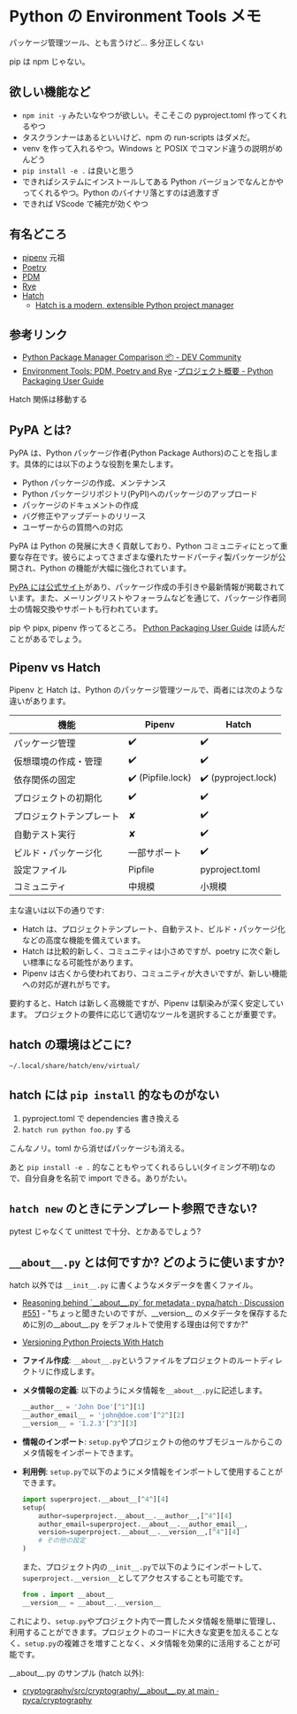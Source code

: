 # Python の Environment Tools メモ

パッケージ管理ツール、とも言うけど... 多分正しくない

pip は npm じゃない。

## 欲しい機能など

- `npm init -y` みたいなやつが欲しい。そこそこの pyproject.toml 作ってくれるやつ
- タスクランナーはあるといいけど、npm の run-scripts はダメだ。
- venv を作って入れるやつ。Windows と POSIX でコマンド違うの説明がめんどう
- `pip install -e .` は良いと思う
- できればシステムにインストールしてある Python バージョンでなんとかやってくれるやつ。Python のバイナリ落とすのは過激すぎ
- できれば VScode で補完が効くやつ

## 有名どころ

- [pipenv](https://pipenv.pypa.io/) 元祖
- [Poetry](https://python-poetry.org/)
- [PDM](https://pdm-project.org/latest/)
- [Rye](https://rye-up.com/)
- [Hatch](https://hatch.pypa.io/latest/)
  - [Hatch is a modern, extensible Python project manager](https://zenn.dev/mnagaa/articles/3a02ebc0431f36)

## 参考リンク

- [Python Package Manager Comparison 📦 - DEV Community](https://dev.to/adamghill/python-package-manager-comparison-1g98)
- [Environment Tools: PDM, Poetry and Rye](https://www.playfulpython.com/environment-tools-pdm-poetry-rye/) -[プロジェクト概要 - Python Packaging User Guide](https://packaging.python.org/ja/latest/key_projects/)

Hatch 関係は移動する

## PyPA とは?

PyPA は、Python パッケージ作者(Python Package Authors)のことを指します。具体的には以下のような役割を果たします。

- Python パッケージの作成、メンテナンス
- Python パッケージリポジトリ(PyPI)へのパッケージのアップロード
- パッケージのドキュメントの作成
- バグ修正やアップデートのリリース
- ユーザーからの質問への対応

PyPA は Python の発展に大きく貢献しており、Python コミュニティにとって重要な存在です。彼らによってさまざまな優れたサードパーティ製パッケージが公開され、Python の機能が大幅に強化されています。

[PyPA には公式サイト](https://www.pypa.io/)があり、パッケージ作成の手引きや最新情報が掲載されています。また、メーリングリストやフォーラムなどを通じて、パッケージ作者同士の情報交換やサポートも行われています。

pip や pipx, pipenv 作ってるところ。
[Python Packaging User Guide](https://packaging.python.org/ja/latest/) は読んだことがあるでしょう。

## Pipenv vs Hatch

Pipenv と Hatch は、Python のパッケージ管理ツールで、両者には次のような違いがあります。

| 機能                     | Pipenv            | Hatch               |
| ------------------------ | ----------------- | ------------------- |
| パッケージ管理           | ✔️                | ✔️                  |
| 仮想環境の作成・管理     | ✔️                | ✔️                  |
| 依存関係の固定           | ✔️ (Pipfile.lock) | ✔️ (pyproject.lock) |
| プロジェクトの初期化     | ✔️                | ✔️                  |
| プロジェクトテンプレート | ✘                 | ✔️                  |
| 自動テスト実行           | ✘                 | ✔️                  |
| ビルド・パッケージ化     | 一部サポート      | ✔️                  |
| 設定ファイル             | Pipfile           | pyproject.toml      |
| コミュニティ             | 中規模            | 小規模              |

主な違いは以下の通りです:

- Hatch は、プロジェクトテンプレート、自動テスト、ビルド・パッケージ化などの高度な機能を備えています。
- Hatch は比較的新しく、コミュニティは小さめですが、poetry に次ぐ新しい標準になる可能性があります。
- Pipenv は古くから使われており、コミュニティが大きいですが、新しい機能への対応が遅れがちです。

要約すると、Hatch は新しく高機能ですが、Pipenv は馴染みが深く安定しています。
プロジェクトの要件に応じて適切なツールを選択することが重要です。

## hatch の環境はどこに?

`~/.local/share/hatch/env/virtual/`

## hatch には `pip install` 的なものがない

1. pyproject.toml で dependencies 書き換える
2. `hatch run python foo.py` する

こんなノリ。toml から消せばパッケージも消える。

あと `pip install -e .` 的なこともやってくれるらしい(タイミング不明)なので、自分自身を名前で import できる。ありがたい。

## `hatch new` のときにテンプレート参照できない?

pytest じゃなくて unittest で十分、とかあるでしょう?

## `__about__.py` とは何ですか? どのように使いますか?

hatch 以外では `__init__.py` に書くようなメタデータを書くファイル。

- [Reasoning behind \`\_\_about\_\_.py\` for metadata · pypa/hatch · Discussion #551](https://github.com/pypa/hatch/discussions/551) - "ちょっと聞きたいのですが、\_\_version\_\_ のメタデータを保存するために別の\_\_about\_\_.py をデフォルトで使用する理由は何ですか?"
- [Versioning Python Projects With Hatch](https://waylonwalker.com/hatch-version/)

- **ファイル作成**: `__about__.py`というファイルをプロジェクトのルートディレクトリに作成します。
- **メタ情報の定義**: 以下のようにメタ情報を`__about__.py`に記述します。

  ```python
  __author__ = 'John Doe'[^1^][1]
  __author_email__ = 'john@doe.com'[^2^][2]
  __version__ = '1.2.3'[^3^][3]
  ```

- **情報のインポート**: `setup.py`やプロジェクトの他のサブモジュールからこのメタ情報をインポートできます。
- **利用例**:
  `setup.py`で以下のようにメタ情報をインポートして使用することができます。

  ```python
  import superproject.__about__[^4^][4]
  setup(
      author=superproject.__about__.__author__,[^4^][4]
      author_email=superproject.__about__.__author_email__,
      version=superproject.__about__.__version__,[^4^][4]
      # その他の設定
  )
  ```

  また、プロジェクト内の`__init__.py`で以下のようにインポートして、`superproject.__version__`としてアクセスすることも可能です。

  ```python
  from . import __about__
  __version__ = __about__.__version__
  ```

これにより、`setup.py`やプロジェクト内で一貫したメタ情報を簡単に管理し、利用することができます。プロジェクトのコードに大きな変更を加えることなく、`setup.py`の複雑さを増すことなく、メタ情報を効果的に活用することが可能です。

\_\_about\_\_.py のサンプル (hatch 以外):

- [cryptography/src/cryptography/\_\_about\_\_.py at main · pyca/cryptography](https://github.com/pyca/cryptography/blob/main/src/cryptography/__about__.py)
